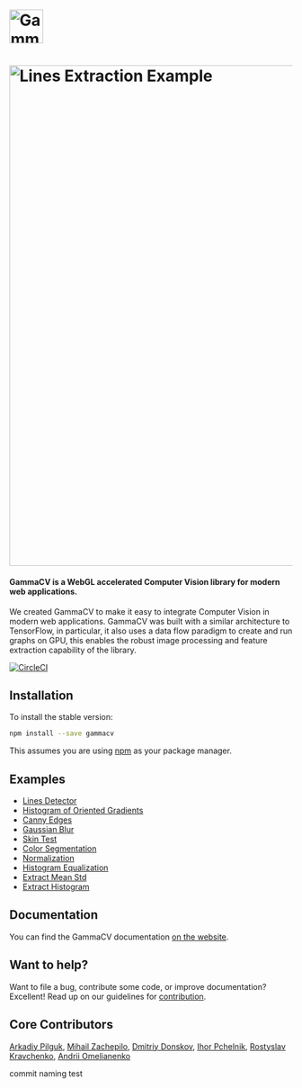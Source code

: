 # <a href='https://gammacv.com'><img src='https://raw.githubusercontent.com/PeculiarVentures/GammaCV/master/static/gammacv-logo.png' height='60' alt='GammaCV Logo' aria-label='GammaCV Site' /></a>

# <a href='https://gammacv.com'><img src='https://raw.githubusercontent.com/PeculiarVentures/GammaCV/master/static/example-lines-extract.gif' width='890' alt='Lines Extraction Example' aria-label='Lines Extraction Example' /></a>

#### GammaCV is a WebGL accelerated Computer Vision library for modern web applications. 

We created GammaCV to make it easy to integrate Computer Vision in modern web applications. GammaCV was built with a similar architecture to TensorFlow, in particular, it also uses a data flow paradigm to create and run graphs on GPU, this enables the robust image processing and feature extraction capability of the library.

[![CircleCI](https://circleci.com/gh/PeculiarVentures/GammaCV.svg?style=svg&circle-token=4d5c9d9ac8f27f4b8319b3d4c8bc6da22bb27462)](https://circleci.com/gh/PeculiarVentures/GammaCV)

## Installation

To install the stable version:

```bash
npm install --save gammacv
```

This assumes you are using [npm](https://www.npmjs.com/) as your package manager.  


## Examples
- [Lines Detector](https://gammacv.com/examples/pc_lines)
- [Histogram of Oriented Gradients](https://gammacv.com/examples/hog)
- [Canny Edges](https://gammacv.com/examples/canny_edges)
- [Gaussian Blur](https://gammacv.com/examples/gaussian_blur)
- [Skin Test](https://gammacv.com/examples/skin_test)
- [Color Segmentation](https://gammacv.com/examples/color_segmentation)
- [Normalization](https://gammacv.com/examples/norm)
- [Histogram Equalization](https://gammacv.com/examples/histogram_equalization)
- [Extract Mean Std](https://gammacv.com/examples/extract_mean_std)
- [Extract Histogram](https://gammacv.com/examples/histogram)

## Documentation
You can find the GammaCV documentation [on the website](https://gammacv.com/docs).

## Want to help?
Want to file a bug, contribute some code, or improve documentation? Excellent! Read up on our guidelines for [contribution](https://github.com/PeculiarVentures/GammaCV/blob/master/CONTRIBUTING.md).

## Core Contributors
[Arkadiy Pilguk](https://github.com/apilguk),
[Mihail Zachepilo](https://github.com/WorldThirteen),
[Dmitriy Donskov](https://github.com/donskov),
[Ihor Pchelnik](https://github.com/p1nta),
[Rostyslav Kravchenko](https://github.com/RostyslavKravchenko),
[Andrii Omelianenko](https://github.com/andrOmelianenko)


commit naming test
